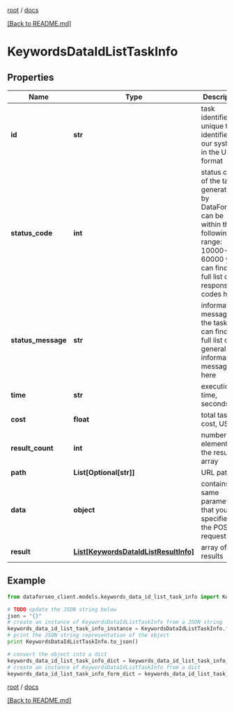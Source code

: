 [root](./../ "root") / [docs](./ "docs")

[[Back to README.md]](./../README.md "[Back to README.md]")

# KeywordsDataIdListTaskInfo

## Properties

Name | Type | Description | Notes
------------ | ------------- | ------------- | -------------
**id** | **str** | task identifier unique task identifier in our system in the UUID format | [optional]
**status_code** | **int** | status code of the task generated by DataForSEO, can be within the following range: 10000-60000 you can find the full list of the response codes here | [optional]
**status_message** | **str** | informational message of the task you can find the full list of general informational messages here | [optional]
**time** | **str** | execution time, seconds | [optional]
**cost** | **float** | total tasks cost, USD | [optional]
**result_count** | **int** | number of elements in the result array | [optional]
**path** | **List[Optional[str]]** | URL path | [optional]
**data** | **object** | contains the same parameters that you specified in the POST request | [optional]
**result** | [**List[KeywordsDataIdListResultInfo]**](KeywordsDataIdListResultInfo.md) | array of results | [optional]

## Example

```python
from dataforseo_client.models.keywords_data_id_list_task_info import KeywordsDataIdListTaskInfo

# TODO update the JSON string below
json = "{}"
# create an instance of KeywordsDataIdListTaskInfo from a JSON string
keywords_data_id_list_task_info_instance = KeywordsDataIdListTaskInfo.from_json(json)
# print the JSON string representation of the object
print KeywordsDataIdListTaskInfo.to_json()

# convert the object into a dict
keywords_data_id_list_task_info_dict = keywords_data_id_list_task_info_instance.to_dict()
# create an instance of KeywordsDataIdListTaskInfo from a dict
keywords_data_id_list_task_info_form_dict = keywords_data_id_list_task_info.from_dict(keywords_data_id_list_task_info_dict)
```

  

[root](./../ "root") / [docs](./ "docs")

[[Back to README.md]](./../README.md "[Back to README.md]")